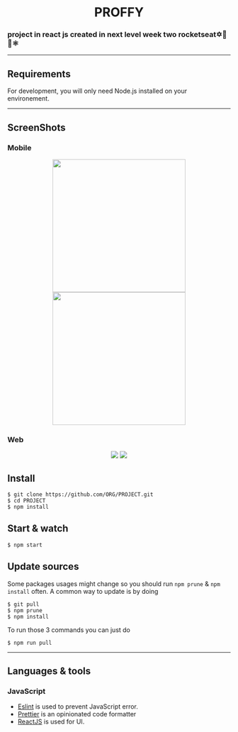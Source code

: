 <h1 align='center'> PROFFY </h1>

### project in react js created in next level week two rocketseat✡️💜👾⚛

---

## Requirements

For development, you will only need Node.js installed on your environement.

---

## ScreenShots

### Mobile
<p align='center'>
<img src='https://user-images.githubusercontent.com/52014318/89700899-a639e800-d908-11ea-9228-858bea503c74.jpg' width='300' />
<img src='https://user-images.githubusercontent.com/52014318/89714323-16318800-d974-11ea-9949-6ffb0681dba8.jpg' width='300' />
</ p>

### Web
<p align='center'>
<img src='https://user-images.githubusercontent.com/52014318/89714374-64468b80-d974-11ea-8e3c-1ebd4c94388e.png' />
<img src='https://user-images.githubusercontent.com/52014318/89714340-26e1fe00-d974-11ea-8cfd-2495eb6603e0.png' />
</ p>


## Install

    $ git clone https://github.com/ORG/PROJECT.git
    $ cd PROJECT
    $ npm install


## Start & watch

    $ npm start


## Update sources

Some packages usages might change so you should run `npm prune` & `npm install` often.
A common way to update is by doing

    $ git pull
    $ npm prune
    $ npm install

To run those 3 commands you can just do

    $ npm run pull
    
---

## Languages & tools


### JavaScript

- [Eslint](https://eslint.org/) is used to prevent JavaScript error.
- [Prettier](https://prettier.io/docs/en/index.html) is an opinionated code formatter 
- [ReactJS](https://github.com/facebook/react) is used for UI.



